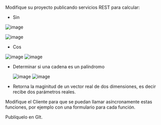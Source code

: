 Modifique su proyecto publicando servicios REST para calcular:

- Sin

![image](https://github.com/danielsperezb/BonoParcialArep/assets/101849347/b176e4a3-6a64-4af9-be35-f6b10a2d1577)

![image](https://github.com/danielsperezb/BonoParcialArep/assets/101849347/def8af36-03b2-4f50-ac4a-c3fb39444166)



- Cos

![image](https://github.com/danielsperezb/BonoParcialArep/assets/101849347/2320080f-ef90-4d01-bb89-ff5c7c6fc0df)
![image](https://github.com/danielsperezb/BonoParcialArep/assets/101849347/1824602d-c4e2-485e-9b61-45b73df055b4)


- Determinar si una cadena es un palíndromo

  ![image](https://github.com/danielsperezb/BonoParcialArep/assets/101849347/1114737d-b2f9-4c09-a39e-80cec0272835)
![image](https://github.com/danielsperezb/BonoParcialArep/assets/101849347/bd27a604-0cec-4e81-a6e5-31f1ea71ff6a)


- Retorna la maginitud de un vector real de dos dimensiones, es decir recibe dos parámetros reales.


Modifique el Cliente para que se puedan llamar asíncronamente estas funciones, por ejemplo con una formulario para cada función.



Publíquelo en GIt.
